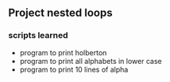 ## Project nested loops
### scripts learned
* program to print holberton
* program to print all alphabets in lower case
* program to print 10 lines of alpha